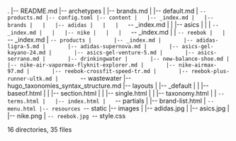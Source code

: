 .
|-- README.md
|-- archetypes
|   |-- brands.md
|   |-- default.md
|   `-- products.md
|-- config.toml
|-- content
|   |-- _index.md
|   |-- brands
|   |   |-- adidas
|   |   |   `-- _index.md
|   |   |-- asics
|   |   |   `-- _index.md
|   |   |-- nike
|   |   |   `-- _index.md
|   |   `-- reebok
|   |       `-- _index.md
|   `-- products
|       |-- _index.md
|       |-- adidas-ligra-5.md
|       |-- adidas-supernova.md
|       |-- asics-gel-kayano-24.md
|       |-- asics-gel-venture-5.md
|       |-- asics-serrano.md
|       |-- drinkingwater
|       |-- new-balance-shoe.md
|       |-- nike-air-vapormax-flyknit-explorer.md
|       |-- nike-airmax-97.md
|       |-- reebok-crossfit-speed-tr.md
|       |-- reebok-plus-runner-ultk.md
|       `-- wastewater
|-- hugo_taxonomies_syntax_structure.md
|-- layouts
|   |-- _default
|   |   |-- baseof.html
|   |   |-- section.html
|   |   |-- single.html
|   |   |-- taxonomy.html
|   |   `-- terms.html
|   |-- index.html
|   `-- partials
|       |-- brand-list.html
|       `-- menu.html
|-- resources
`-- static
    |-- images
    |   |-- adidas.jpg
    |   |-- asics.jpg
    |   |-- nike.png
    |   `-- reebok.jpg
    `-- style.css

16 directories, 35 files

